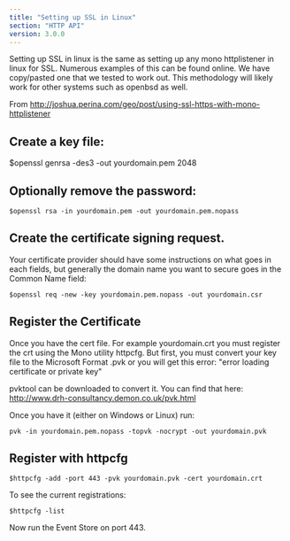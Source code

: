 ```yaml
---
title: "Setting up SSL in Linux"
section: "HTTP API"
version: 3.0.0
---
```


Setting up SSL in linux is the same as setting up any mono httplistener in linux for SSL. Numerous examples of this can be found online. We have copy/pasted one that we tested to work out. This methodology will likely work for other systems such as openbsd as well.

From http://joshua.perina.com/geo/post/using-ssl-https-with-mono-httplistener

## Create a key file:

$openssl genrsa -des3 -out yourdomain.pem 2048

## Optionally remove the password:

```$openssl rsa -in yourdomain.pem -out yourdomain.pem.nopass```

## Create the certificate signing request.  

Your certificate provider should have some instructions on what goes in each fields, but generally the domain name you want to secure goes in the Common Name field:

```$openssl req -new -key yourdomain.pem.nopass -out yourdomain.csr```

## Register the Certificate

Once you have the cert file.  For example yourdomain.crt you must register the crt using the Mono utility httpcfg.  But first, you must convert your key file to the Microsoft Format .pvk or you will get this error: "error loading certificate or private key"

pvktool can be downloaded to convert it. You can find that here: http://www.drh-consultancy.demon.co.uk/pvk.html

Once you have it (either on Windows or Linux) run:

```pvk -in yourdomain.pem.nopass -topvk -nocrypt -out yourdomain.pvk```

## Register with httpcfg

```$httpcfg -add -port 443 -pvk yourdomain.pvk -cert yourdomain.crt```

To see the current registrations:

```$httpcfg -list```

Now run the Event Store on port 443.